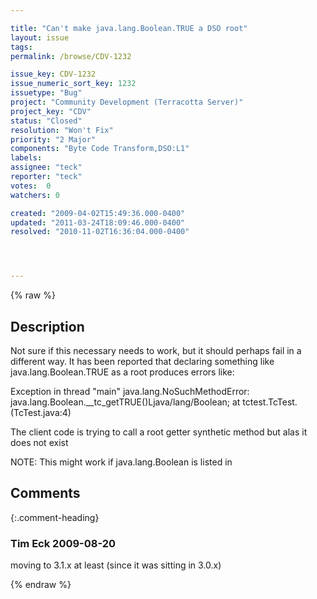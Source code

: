 ```yaml
---

title: "Can't make java.lang.Boolean.TRUE a DSO root"
layout: issue
tags: 
permalink: /browse/CDV-1232

issue_key: CDV-1232
issue_numeric_sort_key: 1232
issuetype: "Bug"
project: "Community Development (Terracotta Server)"
project_key: "CDV"
status: "Closed"
resolution: "Won't Fix"
priority: "2 Major"
components: "Byte Code Transform,DSO:L1"
labels: 
assignee: "teck"
reporter: "teck"
votes:  0
watchers: 0

created: "2009-04-02T15:49:36.000-0400"
updated: "2011-03-24T18:09:46.000-0400"
resolved: "2010-11-02T16:36:04.000-0400"




---
```


{% raw %}

## Description

<div markdown="1" class="description">

Not sure if this necessary needs to work, but it should perhaps fail in a different way. It has been reported that declaring something like java.lang.Boolean.TRUE as a root produces errors like:

Exception in thread "main" java.lang.NoSuchMethodError: java.lang.Boolean.\_\_tc\_getTRUE()Ljava/lang/Boolean;
    at tctest.TcTest.<clinit>(TcTest.java:4)

The client code is trying to call a root getter synthetic method but alas it does not exist


NOTE: This might work if java.lang.Boolean is listed in <additional-bootjar-classes>


</div>

## Comments


{:.comment-heading}
### **Tim Eck** <span class="date">2009-08-20</span>

<div markdown="1" class="comment">

moving to 3.1.x at least (since it was sitting in 3.0.x)

</div>



{% endraw %}
